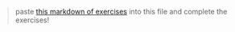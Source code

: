 > paste [this markdown of exercises](https://raw.githubusercontent.com/janke-learning/function-exercises/master/functions-as-arguments.md) into this file and complete the exercises!   
